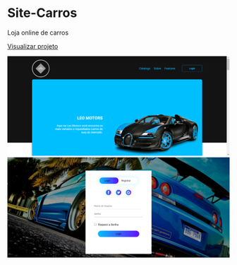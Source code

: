 # Site-Carros
Loja online de carros

<a href="https://lphbackspace.github.io/Site-Carros/">Visualizar projeto</a>


<img src="https://github.com/LPHBackspace/Site-Carros/blob/main/images_rep/bugari.png">

<img src="https://github.com/LPHBackspace/Site-Carros/blob/main/images_rep/login.png">
